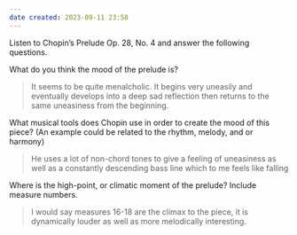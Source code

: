 ```yaml
---
date created: 2023-09-11 23:58
---
```

Listen to Chopin’s Prelude Op. 28, No. 4 and answer the following questions.

What do you think the mood of the prelude is?

> It seems to be quite menalcholic. It begins very uneasily and eventually develops into a deep sad reflection then returns to the same uneasiness from the beginning.

What musical tools does Chopin use in order to create the mood of this piece? (An example could be related to the rhythm, melody, and or harmony)

> He uses a lot of non-chord tones to give a feeling of uneasiness as well as a constantly descending bass line which to me feels like falling

Where is the high-point, or climatic moment of the prelude? Include measure numbers.

> I would say measures 16-18 are the climax to the piece, it is dynamically louder as well as more melodically interesting.
